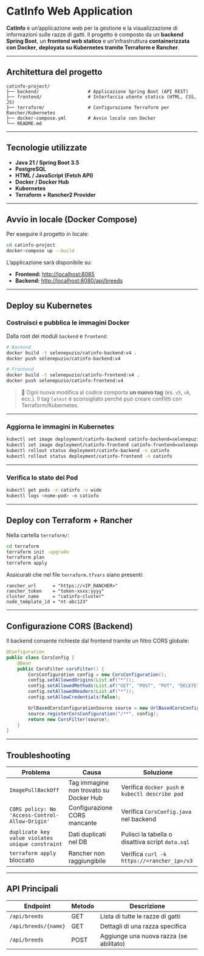 
# CatInfo Web Application

**CatInfo** è un’applicazione web per la gestione e la visualizzazione di informazioni sulle razze di gatti.
Il progetto è composto da un **backend Spring Boot**, un **frontend web statico** e un’infrastruttura **containerizzata con Docker**, **deployata su Kubernetes tramite Terraform e Rancher**.

---

##  Architettura del progetto

```
catinfo-project/
├── backend/                  # Applicazione Spring Boot (API REST)
├── frontend/                 # Interfaccia utente statica (HTML, CSS, JS)
├── terraform/                # Configurazione Terraform per Rancher/Kubernetes
├── docker-compose.yml        # Avvio locale con Docker
└── README.md
```

---

##  Tecnologie utilizzate

* **Java 21 / Spring Boot 3.5**
* **PostgreSQL**
* **HTML / JavaScript (Fetch API)**
* **Docker / Docker Hub**
* **Kubernetes**
* **Terraform + Rancher2 Provider**

---

##  Avvio in locale (Docker Compose)

Per eseguire il progetto in locale:

```bash
cd catinfo-project
docker-compose up --build
```

L’applicazione sarà disponibile su:

* **Frontend:** [http://localhost:8085](http://localhost:8085)
* **Backend:** [http://localhost:8080/api/breeds](http://localhost:8080/api/breeds)

---

##  Deploy su Kubernetes

###  Costruisci e pubblica le immagini Docker

Dalla root dei moduli `backend` e `frontend`:

```bash
# Backend
docker build -t selenepuzio/catinfo-backend:v4 .
docker push selenepuzio/catinfo-backend:v4

# Frontend
docker build -t selenepuzio/catinfo-frontend:v4 .
docker push selenepuzio/catinfo-frontend:v4
```

> 🔁 Ogni nuova modifica al codice comporta **un nuovo tag** (es. `v5`, `v6`, ecc.).
> Il tag `latest` è sconsigliato perché può creare conflitti con Terraform/Kubernetes.

---

###  Aggiorna le immagini in Kubernetes

```bash
kubectl set image deployment/catinfo-backend catinfo-backend=selenepuzio/catinfo-backend:v4 -n catinfo
kubectl set image deployment/catinfo-frontend catinfo-frontend=selenepuzio/catinfo-frontend:v4 -n catinfo
kubectl rollout status deployment/catinfo-backend -n catinfo
kubectl rollout status deployment/catinfo-frontend -n catinfo
```

---

### Verifica lo stato dei Pod

```bash
kubectl get pods -n catinfo -o wide
kubectl logs <nome-pod> -n catinfo
```

---

## Deploy con Terraform + Rancher

Nella cartella `terraform/`:

```bash
cd terraform
terraform init -upgrade
terraform plan
terraform apply
```

Assicurati che nel file `terraform.tfvars` siano presenti:

```hcl
rancher_url      = "https://<IP_RANCHER>"
rancher_token    = "token-xxxx:yyyy"
cluster_name     = "catinfo-cluster"
node_template_id = "nt-abc123"
```

---

##  Configurazione CORS (Backend)

Il backend consente richieste dal frontend tramite un filtro CORS globale:

```java
@Configuration
public class CorsConfig {
    @Bean
    public CorsFilter corsFilter() {
        CorsConfiguration config = new CorsConfiguration();
        config.setAllowedOrigins(List.of("*"));
        config.setAllowedMethods(List.of("GET", "POST", "PUT", "DELETE", "OPTIONS"));
        config.setAllowedHeaders(List.of("*"));
        config.setAllowCredentials(false);

        UrlBasedCorsConfigurationSource source = new UrlBasedCorsConfigurationSource();
        source.registerCorsConfiguration("/**", config);
        return new CorsFilter(source);
    }
}
```

---

## Troubleshooting

| Problema                                         | Causa                                  | Soluzione                                        |
| ------------------------------------------------ | -------------------------------------- | ------------------------------------------------ |
| `ImagePullBackOff`                               | Tag immagine non trovato su Docker Hub | Verifica `docker push` e `kubectl describe pod`  |
| `CORS policy: No 'Access-Control-Allow-Origin'`  | Configurazione CORS mancante           | Verifica `CorsConfig.java` nel backend           |
| `duplicate key value violates unique constraint` | Dati duplicati nel DB                  | Pulisci la tabella o disattiva script `data.sql` |
| `terraform apply` bloccato                       | Rancher non raggiungibile              | Verifica `curl -k https://<rancher_ip>/v3`       |

---

## API Principali

| Endpoint             | Metodo | Descrizione                             |
| -------------------- | ------ | --------------------------------------- |
| `/api/breeds`        | GET    | Lista di tutte le razze di gatti        |
| `/api/breeds/{name}` | GET    | Dettagli di una razza specifica         |
| `/api/breeds`        | POST   | Aggiunge una nuova razza (se abilitato) |


